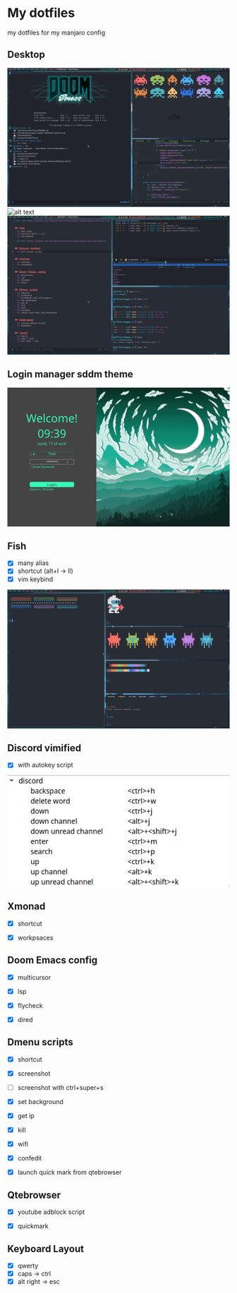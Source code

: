 # My dotfiles
my dotfiles for my manjaro config


## Desktop
![alt text](https://github.com/ratataque/dotfiles/blob/main/images/env.png?raw=true)
![alt text](https://github.com/ratataque/dotfiles/blob/main/images/desktop.png?raw=true)
![alt text](https://github.com/ratataque/dotfiles/blob/main/images/workflow.png?raw=true)


## Login manager sddm theme
![alt text](https://github.com/ratataque/dotfiles/blob/main/images/sddm_theme.png?raw=true)


## Fish
- [x] many alias
- [x] shortcut (alt+l -> ll)
- [x] vim keybind

![alt text](https://github.com/ratataque/dotfiles/blob/main/images/fish.png?raw=true)


## Discord vimified
- [x] with autokey script

![alt text](https://github.com/ratataque/dotfiles/blob/main/images/discord_binds.png?raw=true)


## Xmonad
- [x] shortcut
- [x] workpsaces


## Doom Emacs config
- [x] multicursor
- [x] lsp
- [x] flycheck
- [x] dired


## Dmenu scripts
- [x] shortcut
- [x] screenshot
- [ ] screenshot with ctrl+super+s
- [x] set background
- [x] get ip
- [x] kill
- [x] wifi 
- [x] confedit
- [x] launch quick mark from qtebrowser


## Qtebrowser
- [x] youtube adblock script
- [x] quickmark


## Keyboard Layout
- [x] qwerty
- [x] caps -> ctrl
- [x] alt right -> esc
